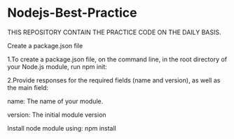 # Nodejs-Best-Practice
THIS REPOSITORY CONTAIN THE PRACTICE CODE ON THE DAILY BASIS. 

Create a package.json file

1.To create a package.json file, on the command line, in the root directory of your Node.js module, run npm init:

2.Provide responses for the required fields (name and version), as well as the main field:

name: The name of your module.

version: The initial module version

Install node module using:
npm install <your-module-name>
